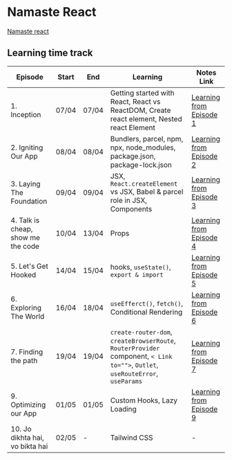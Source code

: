 # Namaste React
 [Namaste react](https://namastedev.com/learn/namaste-react)

## Learning time track
| Episode | Start | End | Learning | Notes Link |
|---------|-------|-----|----------|------------|
| 1. Inception | 07/04 | 07/04 | Getting started with React, React vs ReactDOM, Create react element, Nested react Element | [Learning from Episode 1](https://github.com/amit2197kumar/react101/blob/episode1/README.md) |
| 2. Igniting Our App | 08/04 | 08/04 | Bundlers, parcel, npm, npx, node_modules, package.json, package-lock.json | [Learning from Episode 2](https://github.com/amit2197kumar/react101/blob/episode2/README.md) |
| 3. Laying The Foundation | 09/04 | 09/04 | JSX, `React.createElement` vs JSX, Babel & parcel role in JSX, Components | [Learning from Episode 3](https://github.com/amit2197kumar/react101/blob/episode3/README.md) |
| 4. Talk is cheap, show me the code | 10/04 | 13/04 | Props | [Learning from Episode 4](https://github.com/amit2197kumar/react101/blob/episode4/README.md) |
| 5. Let's Get Hooked | 14/04 | 15/04 | hooks, `useState()`, `export & import` | [Learning from Episode 5](https://github.com/amit2197kumar/react101/blob/episode5/README.md) |
| 6. Exploring The World | 16/04 | 18/04 | `useEfferct()`, `fetch()`, Conditional Rendering | [Learning from Episode 6](https://github.com/amit2197kumar/react101/blob/episode6/README.md) |
| 7. Finding the path | 19/04 | 19/04 | `create-router-dom`, `createBrowserRoute`, `RouterProvider` component, `< Link to="">`, `Outlet`, `useRouteError`, `useParams`  | [Learning from Episode 7](https://github.com/amit2197kumar/react101/blob/episode7/README.md) |
| 9. Optimizing our App | 01/05 | 01/05 | Custom Hooks, Lazy Loading | [Learning from Episode 9](https://github.com/amit2197kumar/react101/blob/episode9/README.md) |
| 10. Jo dikhta hai, vo bikta hai | 02/05 | - | Tailwind CSS | - |

